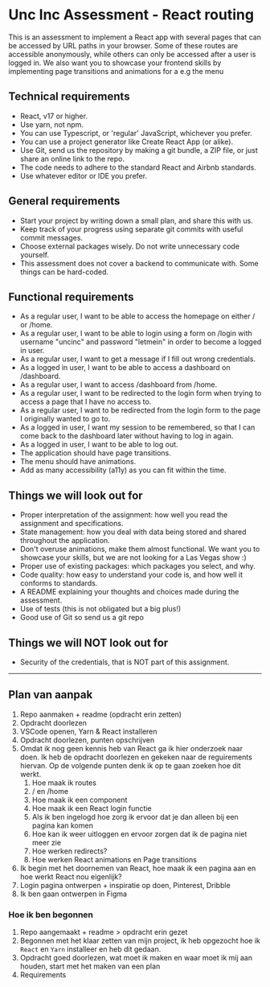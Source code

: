 # Unc Inc Assessment - React routing
This is an assessment to implement a React app with several pages that can be accessed by URL paths in your browser. Some of these routes are accessible anonymously, while others can only be accessed after a user is logged in. We also want you to showcase your frontend skills by implementing page transitions and animations for a e.g the menu

## Technical requirements

- React, v17 or higher.
- Use yarn, not npm.
- You can use Typescript, or 'regular' JavaScript, whichever you prefer.
- You can use a project generator like Create React App (or alike).
- Use Git, send us the repository by making a git bundle, a ZIP file, or just share an online link to the repo.
- The code needs to adhere to the standard React and Airbnb standards.
- Use whatever editor or IDE you prefer.

## General requirements

- Start your project by writing down a small plan, and share this with us.
- Keep track of your progress using separate git commits with useful commit messages.
- Choose external packages wisely. Do not write unnecessary code yourself.
- This assessment does not cover a backend to communicate with. Some things can be hard-coded.

## Functional requirements

- As a regular user, I want to be able to access the homepage on either / or /home.
- As a regular user, I want to be able to login using a form on /login with username "uncinc" and password "letmein" in order to become a logged in user.
- As a regular user, I want to get a message if I fill out wrong credentials.
- As a logged in user, I want to be able to access a dashboard on /dashboard.
- As a regular user, I want to access /dashboard from /home.
- As a regular user, I want to be redirected to the login form when trying to access a page that I have no access to.
- As a regular user, I want to be redirected from the login form to the page I originally wanted to go to.
- As a logged in user, I want my session to be remembered, so that I can come back to the dashboard later without having to log in again.
- As a logged in user, I want to be able to log out.
- The application should have page transitions.
- The menu should have animations.
- Add as many accessibility (a11y) as you can fit within the time.

## Things we will look out for

- Proper interpretation of the assignment: how well you read the assignment and specifications.
- State management: how you deal with data being stored and shared throughout the application.
- Don't overuse animations, make them almost functional. We want you to showcase your skills, but we are not looking for a Las Vegas show :)
- Proper use of existing packages: which packages you select, and why.
- Code quality: how easy to understand your code is, and how well it conforms to standards.
- A README explaining your thoughts and choices made during the assessment.
- Use of tests (this is not obligated but a big plus!)
- Good use of Git so send us a git repo


## Things we will NOT look out for

- Security of the credentials, that is NOT part of this assignment.

  
***

## Plan van aanpak
1. Repo aanmaken + readme (opdracht erin zetten)
2. Opdracht doorlezen
3. VSCode openen, Yarn & React installeren
4. Opdracht doorlezen, punten opschrijven
5. Omdat ik nog geen kennis heb van React ga ik hier onderzoek naar doen. Ik heb de opdracht doorlezen en gekeken naar de reguirements hiervan. Op de volgende punten denk ik op te gaan zoeken hoe dit werkt.
    1. Hoe maak ik routes
    2. / en /home 
    3. Hoe maak ik een component
    4. Hoe maak ik een React login functie
    5. Als ik ben ingelogd hoe zorg ik ervoor dat je dan alleen bij een pagina kan komen 
    6. Hoe kan ik weer uitloggen en ervoor zorgen dat ik de pagina niet meer zie
    7. Hoe werken redirects? 
    8. Hoe werken React animations en Page transitions
6. Ik begin met het doornemen van React, hoe maak ik een pagina aan en hoe werkt React nou eigenlijk?
7. Login pagina ontwerpen + inspiratie op doen, Pinterest, Dribble
8. Ik ben gaan ontwerpen in Figma

### Hoe ik ben begonnen
1. Repo aangemaakt + readme > opdracht erin gezet
2. Begonnen met het klaar zetten van mijn project, ik heb opgezocht hoe ik `React` en `Yarn` installeer en heb dit gedaan.
3. Opdracht goed doorlezen, wat moet ik maken en waar moet ik mij aan houden, start met het maken van een plan
4. Requirements 
